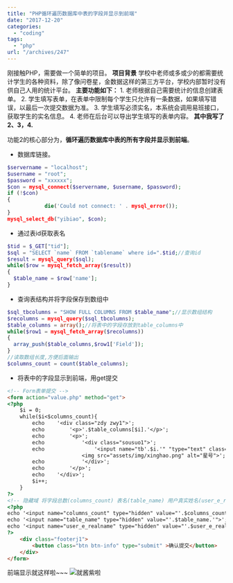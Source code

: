 ```yaml
---
title: "PHP循环遍历数据库中表的字段并显示到前端"
date: "2017-12-20"
categories: 
  - "coding"
tags: 
  - "php"
url: "/archives/247"
---
```


刚接触PHP，需要做一个简单的项目。 **项目背景** 学校中老师或多或少的都需要统计学生的各种资料，除了像问卷星，金数据这样的第三方平台，学校内部暂时没有供自己人用的统计平台。 **主要功能如下：** 1. 老师根据自己需要统计的信息创建表单。 2. 学生填写表单，在表单中限制每个学生只允许有一条数据，如果填写错误，以最后一次提交数据为准。 3. 学生填写必须实名，本系统会调用易班接口，获取学生的实名信息。 4. 老师在后台可以导出学生填写的表单内容。 **其中我写了2、3，4.**

功能2的核心部分为，**循环遍历数据库中表的所有字段并显示到前端**。

- 数据库链接。

```php
$servername = "localhost";  
$username = "root"; 
$password = "xxxxxx";
$con = mysql_connect($servername, $username, $password);
if (!$con)
{
            die('Could not connect: ' . mysql_error());
}
mysql_select_db("yibiao", $con);
```

- 通过表id获取表名

```php
$tid = $_GET["tid"];
$sql = "SELECT `name` FROM `tablename` where id=".$tid;//查询id
$result = mysql_query($sql);
while($row = mysql_fetch_array($result))
{
  $table_name = $row['name'];
}
```

- 查询表结构并将字段保存到数组中

```php
$sql_tbcolumns = "SHOW FULL COLUMNS FROM $table_name";//显示数组结构
$recolumns = mysql_query($sql_tbcolumns);
$table_columns = array();//将表中的字段存放到table_columns中
while($row1 = mysql_fetch_array($recolumns))
{
  array_push($table_columns,$row1['Field']);
}
//读取数组长度,方便后面输出
$columns_count = count($table_columns);

```

- 将表中的字段显示到前端，用get提交

```HTML
<!-- Form表单提交 -->
<form action="value.php" method="get">
<?php
    $i = 0;
    while($i<$columns_count){
        echo    '<div class="zdy zwy1">';
        echo        '<p>'.$table_columns[$i].'</p>';
        echo        '<p>';
        echo            '<div class="sousuo1">';
        echo                '<input name="tb'.$i.'" "type="text" class="biaodan-input1" placeholder="请输入你的'.$table_columns[$i].'">
                        <img src="assets/img/xinghao.png" alt="星号">';
        echo            '</div>';
        echo        '</p>';
        echo    '</div>';
        $i++;
    }
?>
<!-- 隐藏域 将字段总数(columns_count) 表名(table_name) 用户真实姓名(user_e_realname)传到value.php -->
<?php 
echo '<input name="columns_count" type="hidden" value="'.$columns_count.'">';
echo '<input name="table_name" type="hidden" value="'.$table_name.'">';
echo '<input name="user_e_realname" type="hidden" value="'.$user_e_realname.'">';       
?>
    <div class="footerj1">
        <button class="btn btn-info" type="submit" >确认提交</button>
    </div>
</form>


```

前端显示就这样啦~~~ ![就酱紫啦](http://img.blog.csdn.net/20171220205246203?watermark/2/text/aHR0cDovL2Jsb2cuY3Nkbi5uZXQvcXFfMTU2NTQ5OTM=/font/5a6L5L2T/fontsize/400/fill/I0JBQkFCMA==/dissolve/70/gravity/SouthEast)
